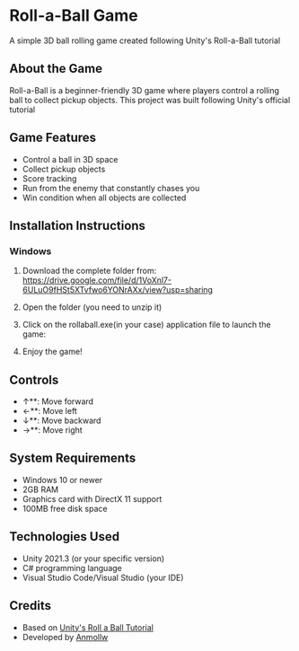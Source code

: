 # Roll-a-Ball Game

A simple 3D ball rolling game created following Unity's Roll-a-Ball tutorial

## About the Game

Roll-a-Ball is a beginner-friendly 3D game where players control a rolling ball to collect pickup objects. This project was built following Unity's official tutorial

## Game Features

- Control a ball in 3D space
- Collect pickup objects
- Score tracking
- Run from the enemy that constantly chases you
- Win condition when all objects are collected

## Installation Instructions

### Windows

1. Download the complete folder from:
   https://drive.google.com/file/d/1VoXnl7-6ULuO9fHSt5XTvfwo6YONrAXx/view?usp=sharing

2. Open the folder (you need to unzip it)

3. Click on the rollaball.exe(in your case) application file to launch the game:

4. Enjoy the game!

## Controls

- ↑**: Move forward
- ←**: Move left
- ↓**: Move backward
- →**: Move right


## System Requirements

- Windows 10 or newer
- 2GB RAM
- Graphics card with DirectX 11 support
- 100MB free disk space

## Technologies Used

- Unity 2021.3 (or your specific version)
- C# programming language
- Visual Studio Code/Visual Studio (your IDE)

## Credits

- Based on [Unity's Roll a Ball Tutorial](https://learn.unity.com/project/roll-a-ball)
- Developed by [Anmollw](https://github.com/Anmollw)


